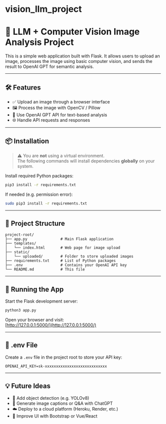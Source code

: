 # vision_llm_project

# 🧠 LLM + Computer Vision Image Analysis Project

This is a simple web application built with Flask. It allows users to upload an image, processes the image using basic computer vision, and sends the result to OpenAI GPT for semantic analysis.

---

## 🛠️ Features

- ✅ Upload an image through a browser interface  
- 🖼️ Process the image with OpenCV / Pillow  
- 🤖 Use OpenAI GPT API for text-based analysis  
- 🌐 Handle API requests and responses  

---

## 📦 Installation

> ⚠️ You are **not** using a virtual environment.  
> The following commands will install dependencies **globally** on your system.

Install required Python packages:
```bash
pip3 install -r requirements.txt
```

If needed (e.g. permission error):
```bash
sudo pip3 install -r requirements.txt
```

---

## 📁 Project Structure

```
project-root/
├── app.py               # Main Flask application
├── templates/
│   └── index.html       # Web page for image upload
├── static/
│   └── uploaded/        # Folder to store uploaded images
├── requirements.txt     # List of Python packages
├── .env                 # Contains your OpenAI API key
└── README.md            # This file
```

---

## 🚀 Running the App

Start the Flask development server:

```bash
python3 app.py
```

Open your browser and visit:  
[http://127.0.0.1:5000/](http://127.0.0.1:5000/)

---

## 🔐 .env File

Create a `.env` file in the project root to store your API key:

```env
OPENAI_API_KEY=sk-xxxxxxxxxxxxxxxxxxxxxxxxxxxx
```

---

## 💡 Future Ideas

- 🧠 Add object detection (e.g. YOLOv8)  
- 📝 Generate image captions or Q&A with ChatGPT  
- ☁️ Deploy to a cloud platform (Heroku, Render, etc.)  
- 🎨 Improve UI with Bootstrap or Vue/React  


```